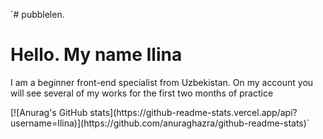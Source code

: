 `# pubblelen.
<div class="Header">
      <h1> Hello. My name Ilina </h1>  
      <p> I am a beginner front-end specialist from Uzbekistan. On my account you will see several of my works for the first two months of practice </p>
</div>
[![Anurag's GitHub stats](https://github-readme-stats.vercel.app/api?username=Ilina)](https://github.com/anuraghazra/github-readme-stats)`

